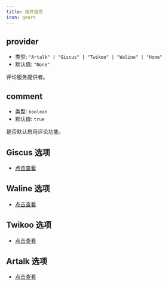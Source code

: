 ```yaml
---
title: 插件选项
icon: gears
---
```


## provider <Badge text="仅限插件选项" type="warning"/>

- 类型: `"Artalk" | "Giscus" | "Twikoo" | "Waline" | "None"`
- 默认值: `"None"`

评论服务提供者。

## comment

- 类型: `boolean`
- 默认值: `true`

是否默认启用评论功能。

## Giscus 选项

- [点击查看](giscus.md)

## Waline 选项

- [点击查看](waline.md)

## Twikoo 选项

- [点击查看](twikoo.md)

## Artalk 选项

- [点击查看](artalk.md)
